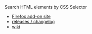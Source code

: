Search HTML elements by CSS Selector

* [Firefox add-on site](https://addons.mozilla.org/en-US/firefox/addon/html-search/)
* [releases / changelog](https://github.com/cubeleco/htmlSearch/releases)
* [wiki](https://github.com/cubeleco/htmlSearch/wiki)
